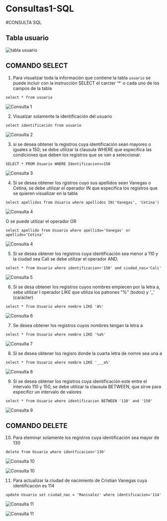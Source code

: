 # Consultas1-SQL

#CONSULTA SQL

## Tabla usuario

![tabla usuario](img/captura.png "Tabla usuario")

## COMANDO SELECT

1. Para visualizar toda la información que contiene la tabla `usuario` se puede incluir con la instrucción SELECT el carcter '*' o cada uno de los campos de la tabla 

`select * from usuario`

![Consulta 1](img/2.png "Consulta 1")

2. Visualzar solamente la identificación del usuario

`select identificación from usuario`

![Consulta 2](img/3.png "Consulta 2")

3. si se desea obtener ls registros cuya identificación sean mayores o iguales a 150; se debe utilizar la clausula WHERE que especifica las condiciones que deben los registros que se van a seleccionar.

`SELECT * FROM Usuario WHERE Identificacion>=150`

![Consulta 3](img/4.png "Consulta 3")

4. Si se desea obtener los rgistros cuyo sus apellidos sean Vanegas o Cetina, se debe utilizar el operador IN que especifica los registros que se quieren visualizar en la tabla

`select apellidos from Usuario where apellidos IN('Vanegas', 'Cetina')`

![Consulta 4](img/5.png "Consulta 4")

O se puede utilizar el operador OR

`select apellido from Usuario where apellido='Vanegas' or apellido='Cetina'`

![Consulta 4](img/5_1.png "Consulta 4")

5. Si se desea obtener los registros cuya identificación sea menor a 110 y la ciudad sea Cali se debe utilizar el operador AND.

`select * from Usuario where identificacion<'150' and ciudad_nac='Cali'`

![Consulta 5](img/6.png "Consulta 5")

6. Si se desa obtener los registros cuyos nombres empiecen por la letra a, sebe utilizar l operador LIKE que utiliza los patrones "%" (todos) y '_' (caracter)

`select * from Usuario where nombre LIKE 'A%'`

![Consulta 6](img/7.png "Consulta 6")

7. Se desea obtener los registros cuyos nombres tengan la letra a 

`select * from Usuario where nombre LIKE '%a%'`

![Consulta 7](img/8.png "Consulta 7")


8. Si se desea obtener los regisro donde la cuarta letra de nomre sea una a

`select * from Usuario where nombre LIKE '___a%'`

![Consulta 8](img/9.png "Consulta 8")

9. Si se desea obtener los registros cuya identificación este entre el intervalo 110 y 150, se debe utilizar la clausula BETWEEN, que sirve para especificr un intervalo de valores

`select * from Usuario where identificacion BETWEEN '110' and '150'`

![Consulta 9](img/10.png "Consulta 9")

## COMANDO DELETE

10. Para eleminar solamente los registros cuya identificación sea mayor de 130 

`delete from Usuario where identficacion>'130'`

![Consulta 10](img/11.png "Consulta 10")

![Consulta 10](img/11_1.png "Consulta 10")

11. Para actualizar la ciudad de nacimiento de Cristian Vanegas cuya identificación es 114

`update Usuario set ciudad_nac = 'Manisalez' where identificacion='114'`

![Consulta 11](img/12.png "Consulta 11")

![Consulta 11](img/12_1.png "Consulta 11")